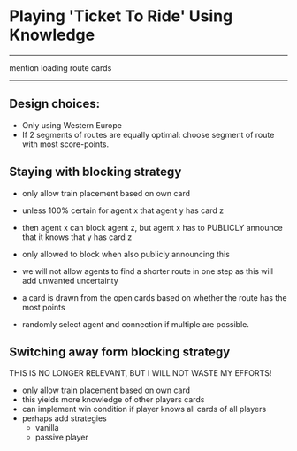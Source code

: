 # Playing 'Ticket To Ride' Using Knowledge
***
mention loading route cards

*** 
## Design choices:
- Only using Western Europe
- If 2 segments of routes are equally optimal: choose segment of route with most score-points.

## Staying with blocking strategy
- only allow train placement based on own card
- unless 100% certain for agent x that agent y has card z
- then agent x can block agent z, but agent x has to PUBLICLY announce that it knows that y has card z 
- only allowed to block when also publicly announcing this
- we will not allow agents to find a shorter route in one step as this will add unwanted uncertainty
- a card is drawn from the open cards based on whether the route has the most points

- randomly select agent and connection if multiple are possible.

## Switching away form blocking strategy
THIS IS NO LONGER RELEVANT, BUT I WILL NOT WASTE MY EFFORTS!
- only allow train placement based on own card
- this yields more knowledge of other players cards
- can implement win condition if player knows all cards of all players
- perhaps add strategies
  - vanilla
  - passive player